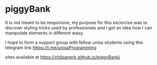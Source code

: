 # piggyBank
It is not meant to be responsive, my purpose for this excercise was to discover styling tricks used by professionals
and i got an idea how I can manipulate elements in different wasy.

I hope to form a support group with fellow unisa students using this telegram link https://t.me/unisaProgramming

sites available at https://chiloanerk.github.io/piggyBank/
